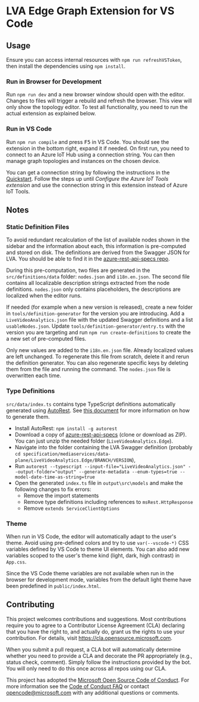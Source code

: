 # LVA Edge Graph Extension for VS Code

## Usage

Ensure you can access internal resources with `npm run refreshVSToken`, then install the dependencies using `npm install`.

### Run in Browser for Development

Run `npm run dev` and a new browser window should open with the editor. Changes to files will trigger a rebuild and refresh the browser. This view will only show the topology editor. To test all functionality, you need to run the actual extension as explained below.

### Run in VS Code

Run `npm run compile` and press <kbd>F5</kbd> in VS Code. You should see the extension in the bottom right, expand it if needed. On first run, you need to connect to an Azure IoT Hub using a connection string. You can then manage graph topologies and instances on the chosen device.

You can get a connection string by following the instructions in the [Quickstart](https://docs.microsoft.com/en-us/azure/media-services/live-video-analytics-edge/get-started-detect-motion-emit-events-quickstart). Follow the steps up until _Configure the Azure IoT Tools extension_ and use the connection string in this extension instead of Azure IoT Tools.

## Notes

### Static Definition Files

To avoid redundant recalculation of the list of available nodes shown in the sidebar and the information about each, this information is pre-computed and stored on disk. The definitions are derived from the Swagger JSON for LVA. You should be able to find it in the [azure-rest-api-specs repo](https://github.com/Azure/azure-rest-api-specs/blob/master/specification/mediaservices/data-plane/LiveVideoAnalytics.Edge/preview/1.0/LiveVideoAnalytics.json).

During this pre-computation, two files are generated in the `src/definitions/data` folder: `nodes.json` and `i18n.en.json`. The second file contains all localizable description strings extracted from the node definitions. `nodes.json` only contains placeholders, the descriptions are localized when the editor runs.

If needed (for example when a new version is released), create a new folder in `tools/definition-generator` for the version you are introducing. Add a `LiveVideoAnalytics.json` file with the updated Swagger definitions and a list `usableNodes.json`. Update `tools/definition-generator/entry.ts` with the version you are targeting and run `npm run create-definitions` to create the a new set of pre-computed files.

Only new values are added to the `i18n.en.json` file. Already localized values are left unchanged. To regenerate this file from scratch, delete it and rerun the definition generator. You can also regenerate specific keys by deleting them from the file and running the command. The `nodes.json` file is overwritten each time.

### Type Definitions

`src/data/index.ts` contains type TypeScript definitions automatically generated using [AutoRest](https://github.com/Azure/AutoRest). See [this document](https://microsoft.sharepoint.com/teams/AMSPortalandApplicationsEngineering/_layouts/OneNote.aspx?id=%2Fteams%2FAMSPortalandApplicationsEngineering%2FShared%20Documents%2FGeneral%2FPortal%26SDK&wd=target%28Portal.one%7CFDD0EEF3-EAF9-4ADB-95D0-89F9D3DE36D3%2FUpdate%20Portal%20SDK%20typescripts%7C3AF23385-1893-4B0A-BF51-4F1C396F5C11%2F%29) for more information on how to generate them.

-   Install AutoRest: `npm install -g autorest`
-   Download a copy of [azure-rest-api-specs](https://github.com/Azure/azure-rest-api-specs) (clone or download as ZIP). You can just unzip the needed folder (`LiveVideoAnalytics.Edge`).
-   Navigate into the folder containing the LVA Swagger definition (probably `cd specification/mediaservices/data-plane/LiveVideoAnalytics.Edge/BRANCH/VERSION`),
-   Run `autorest --typescript --input-file="LiveVideoAnalytics.json" --output-folder="output" --generate-metadata --enum-types=true --model-date-time-as-string=true`
-   Open the generated `index.ts` file in `output\src\models` and make the following changes to fix errors:
    -   Remove the import statements
    -   Remove type definitions including references to `msRest.HttpResponse`
    -   Remove `extends ServiceClientOptions`

### Theme

When run in VS Code, the editor will automatically adapt to the user's theme. Avoid using pre-defined colors and try to use `var(--vscode-*)` CSS variables defined by VS Code to theme UI elements. You can also add new variables scoped to the user's theme kind (light, dark, high contrast) in `App.css`.

Since the VS Code theme variables are not available when run in the browser for development mode, variables from the default light theme have been predefined in `public/index.html`.

## Contributing

This project welcomes contributions and suggestions. Most contributions require you to agree to a
Contributor License Agreement (CLA) declaring that you have the right to, and actually do, grant us
the rights to use your contribution. For details, visit https://cla.opensource.microsoft.com.

When you submit a pull request, a CLA bot will automatically determine whether you need to provide
a CLA and decorate the PR appropriately (e.g., status check, comment). Simply follow the instructions
provided by the bot. You will only need to do this once across all repos using our CLA.

This project has adopted the [Microsoft Open Source Code of Conduct](https://opensource.microsoft.com/codeofconduct/).
For more information see the [Code of Conduct FAQ](https://opensource.microsoft.com/codeofconduct/faq/) or
contact [opencode@microsoft.com](mailto:opencode@microsoft.com) with any additional questions or comments.
